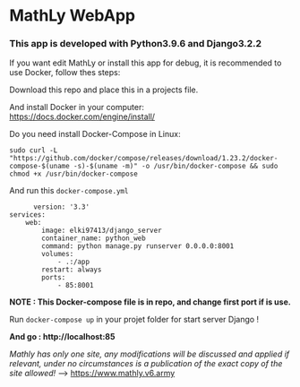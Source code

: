 # MathLy WebApp

### This app is developed with Python3.9.6 and Django3.2.2

If you want edit MathLy or install this app for debug, it is recommended to use Docker, follow thes steps: 
  
  Download this repo and place this in a projects file.

  And install Docker in your computer: https://docs.docker.com/engine/install/
  
  Do you need install Docker-Compose in Linux:

    sudo curl -L "https://github.com/docker/compose/releases/download/1.23.2/docker-compose-$(uname -s)-$(uname -m)" -o /usr/bin/docker-compose && sudo chmod +x /usr/bin/docker-compose

  And run this ``docker-compose.yml``
  
          version: '3.3'
    services: 
        web:
            image: elki97413/django_server
            container_name: python_web
            command: python manage.py runserver 0.0.0.0:8001
            volumes: 
                - .:/app
            restart: always
            ports: 
                - 85:8001
            
  
  **NOTE : This Docker-compose file is in repo, and change first port if is use.**
  
   Run ``docker-compose up`` in your projet folder for start server Django ! 
  
  **And go : http://localhost:85**
  
  
  *Mathly has only one site, any modifications will be discussed and applied if relevant, under no circumstances is a publication of the exact copy of the site allowed!* --> https://www.mathly.v6.army
